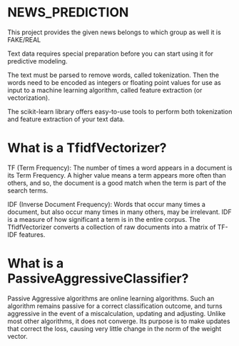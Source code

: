 # NEWS_PREDICTION
This project provides the given news belongs to which group as well it is FAKE/REAL

Text data requires special preparation before you can start using it for predictive modeling.

The text must be parsed to remove words, called tokenization. Then the words need to be encoded as integers or floating point values for use as input to a machine learning algorithm, called feature extraction (or vectorization).

The scikit-learn library offers easy-to-use tools to perform both tokenization and feature extraction of your text data.

# What is a TfidfVectorizer?

TF (Term Frequency): The number of times a word appears in a document is its Term Frequency. A higher value means a term appears more often than others, and so, the document is a good match when the term is part of the search terms.

IDF (Inverse Document Frequency): Words that occur many times a document, but also occur many times in many others, may be irrelevant. IDF is a measure of how significant a term is in the entire corpus.
The TfidfVectorizer converts a collection of raw documents into a matrix of TF-IDF features.

# What is a PassiveAggressiveClassifier?

Passive Aggressive algorithms are online learning algorithms. Such an algorithm remains passive for a correct classification outcome, and turns aggressive in the event of a miscalculation, updating and adjusting. Unlike most other algorithms, it does not converge. Its purpose is to make updates that correct the loss, causing very little change in the norm of the weight vector.
